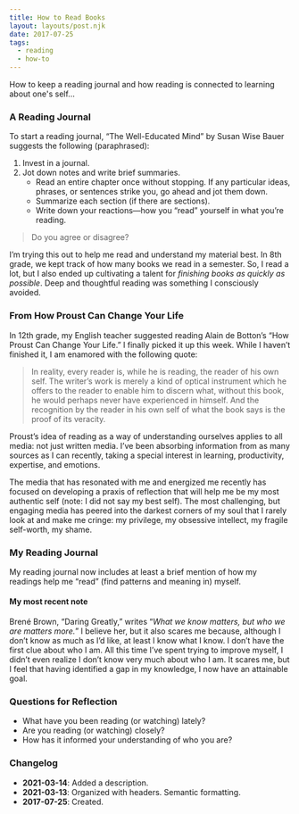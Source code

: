 ```yaml
---
title: How to Read Books
layout: layouts/post.njk
date: 2017-07-25
tags:
  - reading
  - how-to
---
```

How to keep a reading journal and how reading is connected to learning about one's self...
<!-- excerpt -->

### A Reading Journal
To start a reading journal, “The Well-Educated Mind” by Susan Wise Bauer suggests the following (paraphrased): 
1. Invest in a journal. 
2. Jot down notes and write brief summaries. 
    * Read an entire chapter once without stopping. If any particular ideas, phrases, or sentences strike you, go ahead and jot them down. 
    * Summarize each section (if there are sections). 
    * Write down your reactions—how you “read” yourself in what you’re reading. 

> Do you agree or disagree?

I’m trying this out to help me read and understand my material best. In 8th grade, we kept track of how many books we read in a semester. So, I read a lot, but I also ended up cultivating a talent for *finishing books as quickly as possible*. Deep and thoughtful reading was something I consciously avoided.

### From How Proust Can Change Your Life

In 12th grade, my English teacher suggested reading Alain de Botton’s “How Proust Can Change Your Life.” I finally picked it up this week. While I haven’t finished it, I am enamored with the following quote: 
> In reality, every reader is, while he is reading, the reader of his own self. The writer’s work is merely a kind of optical instrument which he offers to the reader to enable him to discern what, without this book, he would perhaps never have experienced in himself. And the recognition by the reader in his own self of what the book says is the proof of its veracity.

Proust’s idea of reading as a way of understanding ourselves applies to all media: not just written media. I’ve been absorbing information from as many sources as I can recently, taking a special interest in learning, productivity, expertise, and emotions.

The media that has resonated with me and energized me recently has focused on developing a praxis of reflection that will help me be my most authentic self (note: I did not say my best self). The most challenging, but engaging media has peered into the darkest corners of my soul that I rarely look at and make me cringe: my privilege, my obsessive intellect, my fragile self-worth, my shame.

### My Reading Journal
My reading journal now includes at least a brief mention of how my readings help me “read” (find patterns and meaning in) myself. 

#### My most recent note
Brené Brown, “Daring Greatly,” writes “*What we know matters, but who we are matters more.*” I believe her, but it also scares me because, although I don’t know as much as I’d like, at least I know what I know. I don’t have the first clue about who I am. All this time I’ve spent trying to improve myself, I didn’t even realize I don’t know very much about who I am. It scares me, but I feel that having identified a gap in my knowledge, I now have an attainable goal.

### Questions for Reflection
* What have you been reading (or watching) lately?
* Are you reading (or watching) closely? 
* How has it informed your understanding of who you are?

### Changelog
* **2021-03-14**: Added a description.
* **2021-03-13**: Organized with headers. Semantic formatting. 
* **2017-07-25**: Created.